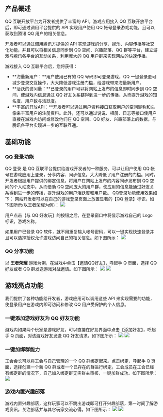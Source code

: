 ## 产品概述
QQ 互联开放平台为开发者提供了丰富的 API。游戏应用接入 QQ 互联开放平台后，即可通过调用平台提供的 API 实现用户使用 QQ 帐号登录游戏功能，且可以获取到腾讯 QQ 用户的相关信息。

开发者可以通过调用腾讯方提供的 API 实现游戏的分享、娱乐、内容传播等社交化功能，并且可以将相关信息同步到 QQ 空间、兴趣部落、QQ 群等平台，建立游戏与腾讯各平台的互动关系，利用庞大的 QQ 用户群来实现网站的快速传播。

游戏接入 QQ 互联平台后，您将获得：
- **海量新用户：**用户使用已有的 QQ 号码即可登录游戏，QQ 一键登录更可减少登录交互操作，大大降低游戏注册门槛，给游戏带来海量新用户。
- **活跃的访问量：**已登录的用户可以将网站上发布的信息即时同步到 QQ 空间，使游戏内信息通过 QQ 好友关系链得到进一步的传播，从而提升游戏的知名度、用户数与活跃度。
- **丰富的开放API：**开发者可以通过用户资料接口获取用户的空间昵称和头像来丰富用户的注册资料。此外，还可以通过说说、相册、日志等接口使用户直接在游戏内访问或修改他们在 QQ 空间、QQ 好友、兴趣部落上的数据，与腾讯各平台实现进一步的互联互通。

## 基础功能
### QQ 登录功能
QQ 登录 是 QQ 互联平台提供给游戏开发者的一种服务，可以让用户使用 QQ 帐号在游戏应用上登录，分享内容、同步信息，大大降低了用户注册的门槛。同时，开发者根据用户提供的绑定信息，将用户在网站上发布的内容同步发布到 QQ 空间的个人动态中，从而借助 QQ 空间庞大的用户群，使应用的信息能通过好友关系得到进一步的传播，提升游戏的用户活跃度和用户数。
QQ登录功能使用效果如下：
网站开发者可以在自己的游戏登录页面上放置显著的【QQ 登录】标识。如下图所示(以王者荣耀为例)：
![](https://mc.qcloudimg.com/static/img/c1fcfe64c2413f59dd944f8648e633e8/image.png)

用户点击【与 QQ 好友玩】的按钮之后，在登录窗口中将显示游戏自己的 Logo 标识，游戏名称。

如果用户已登录 QQ 软件，就不用重复输入帐号密码，可以一键实现快速登录并且可以选择授权允许游戏访问自己的相关信息。如下图所示：
![](https://mc.qcloudimg.com/static/img/313f11a05b756228c6dcf4bed2ae087e/image.png)

### QQ 分享功能
以 **王者荣耀** 游戏为例，在游戏中单击【邀请QQ好友】，呼起手 Q 页面，选择 QQ 好友或者 QQ 群发送游戏对战邀请。如下图所示：
![](https://mc.qcloudimg.com/static/img/d4939197ad96c880215d2ecf1cc8a2ba/image.png)
![](https://mc.qcloudimg.com/static/img/eec545261bbdae59060c94954581b1a2/image.png)

## 游戏亮点功能
我们提供了各种功能给开发者，游戏应用可以调用这些 API 来实现需要的功能，使登录用户在游戏内即可访问和修改 QQ 用户受保护的个人信息。
### 一键添加游戏好友为 QQ 好友功能
游戏内如果两个玩家是游戏好友，可以直接在好友界面中点击【添加好友】，呼起手 Q 页面，对该游戏好友发送 QQ 好友请求。如下图所示：
![](https://mc.qcloudimg.com/static/img/3f9a9c88ebcbfac4b889c7610ee5081c/image.png)
![](https://mc.qcloudimg.com/static/img/f329659c5e159158f5507befe634e6f2/image.png)
### 一键加绑群能力
工会会长可以将工会与自己管理的一个 QQ 群绑定起来。点击绑定，呼起手 Q 页面，选择创建一个新 QQ 群或者一个已存在的群进行绑定。工会成员在工会已经有绑定群的情况下，自己加入绑定群无需群主审核，一键加群成功。如下图所示：
![](https://mc.qcloudimg.com/static/img/142a0ab0f4022a643c624910fc92f64f/image.png)
### 游戏内置兴趣部落
游戏内置兴趣部落，这样玩家可以不跳出游戏即可打开兴趣部落，第一时间了解游戏资讯，关注部落并与其它玩家交流心得。如下图所示：
![](https://mc.qcloudimg.com/static/img/3641cebc12b8fae8ea3b35a6ed837c43/image.png)
![](https://mc.qcloudimg.com/static/img/c507803f789604b1dd9227156cb3ec02/image.png)
